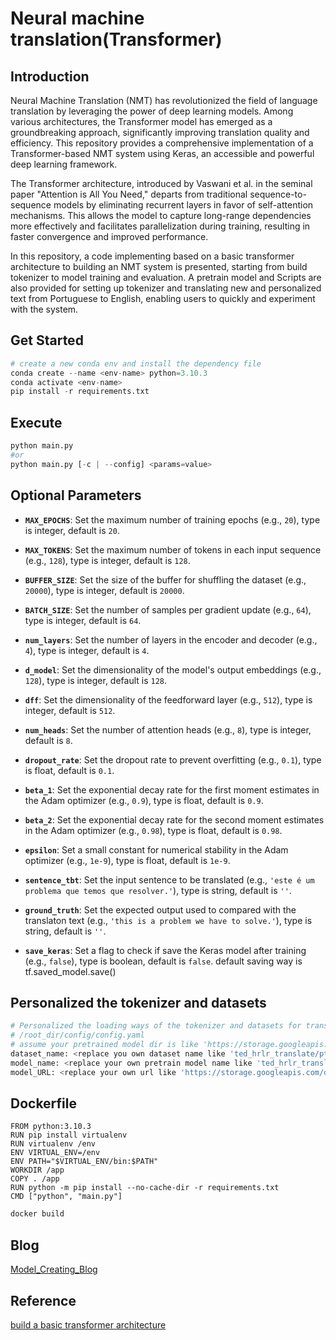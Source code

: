 # Neural machine translation(Transformer)

## Introduction
Neural Machine Translation (NMT) has revolutionized the field of language translation by leveraging the power of deep learning models. Among various architectures, the Transformer model has emerged as a groundbreaking approach, significantly improving translation quality and efficiency. This repository provides a comprehensive implementation of a Transformer-based NMT system using Keras, an accessible and powerful deep learning framework.

The Transformer architecture, introduced by Vaswani et al. in the seminal paper "Attention is All You Need," departs from traditional sequence-to-sequence models by eliminating recurrent layers in favor of self-attention mechanisms. This allows the model to capture long-range dependencies more effectively and facilitates parallelization during training, resulting in faster convergence and improved performance.

In this repository, a code implementing based on a basic transformer architecture to building an NMT system is presented, starting from build tokenizer to model training and evaluation. A pretrain model and  Scripts are also provided for setting up tokenizer and translating new and personalized text from Portuguese to English, enabling users to quickly and experiment with the system. 

## Get Started
```python
# create a new conda env and install the dependency file
conda create --name <env-name> python=3.10.3
conda activate <env-name>
pip install -r requirements.txt
```

## Execute
```python
python main.py
#or
python main.py [-c | --config] <params=value>
```

## Optional Parameters

- **`MAX_EPOCHS`**: Set the maximum number of training epochs (e.g., `20`), type is integer, default is `20`.

- **`MAX_TOKENS`**: Set the maximum number of tokens in each input sequence (e.g., `128`), type is integer, default is `128`.

- **`BUFFER_SIZE`**: Set the size of the buffer for shuffling the dataset (e.g., `20000`), type is integer, default is `20000`.

- **`BATCH_SIZE`**: Set the number of samples per gradient update (e.g., `64`), type is integer, default is `64`.

- **`num_layers`**: Set the number of layers in the encoder and decoder (e.g., `4`), type is integer, default is `4`.

- **`d_model`**: Set the dimensionality of the model's output embeddings (e.g., `128`), type is integer, default is `128`.

- **`dff`**: Set the dimensionality of the feedforward layer (e.g., `512`), type is integer, default is `512`.

- **`num_heads`**: Set the number of attention heads (e.g., `8`), type is integer, default is `8`.

- **`dropout_rate`**: Set the dropout rate to prevent overfitting (e.g., `0.1`), type is float, default is `0.1`.

- **`beta_1`**: Set the exponential decay rate for the first moment estimates in the Adam optimizer (e.g., `0.9`), type is float, default is `0.9`.

- **`beta_2`**: Set the exponential decay rate for the second moment estimates in the Adam optimizer (e.g., `0.98`), type is float, default is `0.98`.

- **`epsilon`**: Set a small constant for numerical stability in the Adam optimizer (e.g., `1e-9`), type is float, default is `1e-9`.

- **`sentence_tbt`**: Set the input sentence to be translated (e.g., `'este é um problema que temos que resolver.'`), type is string, default is `''`.

- **`ground_truth`**: Set the expected output used to compared with the translaton text (e.g., `'this is a problem we have to solve.'`), type is string, default is `''`.

- **`save_keras`**: Set a flag to check if save the Keras model after training (e.g., `false`), type is boolean, default is `false`. default saving way is tf.saved_model.save()


## Personalized  the tokenizer and datasets 

```python
# Personalized the loading ways of the tokenizer and datasets for translate other languages to English
# /root_dir/config/config.yaml
# assume your pretrained model dir is like 'https://storage.googleapis.com/download.tensorflow.org/models/ted_hrlr_translate_pt_en_converter.zip
dataset_name: <replace you own dataset name like 'ted_hrlr_translate/pt_to_en' to allow tfds loading>
model_name: <replace your own pretrain model name like 'ted_hrlr_translate_pt_en_converter'>
model_URL: <replace your own url like 'https://storage.googleapis.com/download.tensorflow.org/models/'>
```

## Dockerfile

```
FROM python:3.10.3
RUN pip install virtualenv
RUN virtualenv /env
ENV VIRTUAL_ENV=/env
ENV PATH="$VIRTUAL_ENV/bin:$PATH"
WORKDIR /app
COPY . /app
RUN python -m pip install --no-cache-dir -r requirements.txt
CMD ["python", "main.py"]
```

```bash
docker build
```

## Blog
[Model_Creating_Blog](https://paddyzz.github.io/projects/neural_machine_translation/)

## Reference
[build a basic transformer architecture](https://www.tensorflow.org/text/tutorials/transformer)
